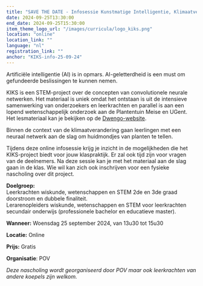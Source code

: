 ```yaml
---
title: "SAVE THE DATE - Infosessie Kunstmatige Intelligentie, Klimaatverandering, Stomata: KIKS"
date: 2024-09-25T13:30:00
end_date: 2024-09-25T15:30:00
item_theme_logo_url: "/images/curricula/logo_kiks.png"
location: "online"
location_link: ""
language: "nl"
registration_link: ""
anchor: "KIKS-info-25-09-24"
---
```


Artificiële intelligentie (AI) is in opmars. AI-geletterdheid is een must om gefundeerde beslissingen te kunnen nemen. 

KIKS is een STEM-project over de concepten van convolutionele neurale netwerken. Het materiaal is uniek omdat het ontstaan is uit de intensieve samenwerking van onderzoekers 
en leerkrachten en parallel is aan een lopend wetenschappelijk onderzoek aan de Plantentuin Meise en UGent. Het lesmateriaal kan je bekijken op de [Dwengo-website](https://dwengo.org/kiks/).

Binnen de context van de klimaatverandering gaan leerlingen met een neuraal netwerk aan de slag om huidmondjes van planten te tellen.

Tijdens deze online infosessie krijg je inzicht in de mogelijkheden die het KIKS-project biedt voor jouw klaspraktijk. Er zal ook tijd zijn voor vragen van de deelnemers. 
Na deze sessie kan je met het materiaal aan de slag gaan in de klas. 
Wie wil kan zich ook inschrijven voor een fysieke nascholing over dit project. 

**Doelgroep:** <br>
Leerkrachten wiskunde, wetenschappen en STEM 2de en 3de graad doorstroom en dubbele finaliteit.<br>
Lerarenopleiders wiskunde, wetenschappen en STEM voor leerkrachten secundair onderwijs (professionele bachelor en educatieve master).

**Wanneer:** Woensdag 25 september 2024, van 13u30 tot 15u30

**Locatie:** Online

**Prijs:** Gratis

**Organisatie**: POV

*Deze nascholing wordt georganiseerd door POV maar ook leerkrachten van andere koepels zijn welkom.*
